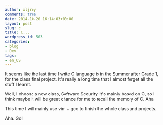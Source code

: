 ```yaml
---
author: xljroy
comments: true
date: 2014-10-20 16:14:03+00:00
layout: post
slug: c
title: C...
wordpress_id: 503
categories:
- blog
- Dev
tags:
- en_US
---
```


It seems like the last time I write C language is in the Summer after Grade 1, for the class final project. It's really a long time that I almost forget all the stuff I learnt.

Well, I choose a new class, Software Security, it's mainly based on C, so I think maybe it will be great chance for me to recall the memory of C. Aha

This time I will mainly use vim + gcc to finish the whole class and projects.

Aha. Go!
